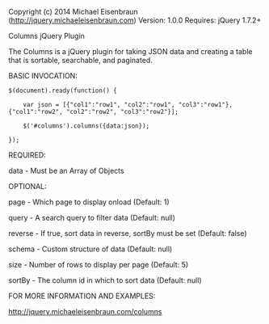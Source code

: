 Copyright (c) 2014 Michael Eisenbraun (http://jquery.michaeleisenbraun.com)
Version: 1.0.0
Requires: jQuery 1.7.2+

Columns jQuery Plugin

The Columns is a jQuery plugin for taking JSON data and creating a table that is sortable, searchable, and paginated.

BASIC INVOCATION: 

	$(document).ready(function() {
  
		var json = [{"col1":"row1", "col2":"row1", "col3":"row1"}, {"col1":"row2", "col2":"row2", "col3":"row2"}]; 
	
		$('#columns').columns({data:json});

	});

REQUIRED: 

data - Must be an Array of Objects

OPTIONAL: 

page - Which page to display onload (Default: 1) 

query - A search query to filter data (Default: null)

reverse - If true, sort data in reverse, sortBy must be set (Default: false)

schema - Custom structure of data (Default: null)

size - Number of rows to display per page (Default: 5)

sortBy - The column id in which to sort data (Default: null)


FOR MORE INFORMATION AND EXAMPLES: 

http://jquery.michaeleisenbraun.com/columns
